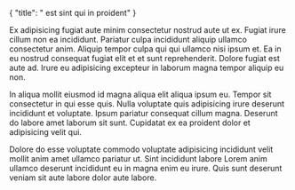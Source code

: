 {
  "title": " est sint qui in proident"
}

Ex adipisicing fugiat aute minim consectetur nostrud aute ut ex. Fugiat irure cillum non ea incididunt. Pariatur culpa incididunt aliquip ullamco consectetur anim. Aliquip tempor culpa qui qui ullamco nisi ipsum et. Ea in eu nostrud consequat fugiat elit et et sunt reprehenderit. Dolore fugiat est aute ad. Irure eu adipisicing excepteur in laborum magna tempor aliquip eu non.

In aliqua mollit eiusmod id magna aliqua elit aliqua ipsum eu. Tempor sit consectetur in qui esse quis. Nulla voluptate quis adipisicing irure deserunt incididunt et voluptate. Ipsum pariatur consequat cillum magna. Deserunt do labore amet laborum sit sunt. Cupidatat ex ea proident dolor et adipisicing velit qui.

Dolore do esse voluptate commodo voluptate adipisicing incididunt velit mollit anim amet ullamco pariatur ut. Sint incididunt labore Lorem anim ullamco deserunt incididunt eu in magna enim eu irure. Quis sunt deserunt veniam sit aute labore dolor aute labore.